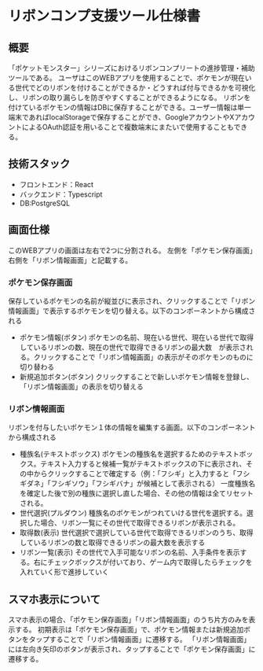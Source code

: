 # リボンコンプ支援ツール仕様書
## 概要
「ポケットモンスター」シリーズにおけるリボンコンプリートの進捗管理・補助ツールである。
ユーザはこのWEBアプリを使用することで、ポケモンが現在いる世代でどのリボンを付けることができるか・どうすれば付与できるかを可視化し、リボンの取り漏らしを防ぎやすくすることができるようになる。
リボンを付けているポケモンの情報はDBに保存することができる。ユーザー情報は単一端末であればlocalStorageで保存することができ、GoogleアカウントやXアカウントによるOAuth認証を用いることで複数端末にまたいで使用することもできる。
## 技術スタック
 - フロントエンド：React
 - バックエンド：Typescript
 - DB:PostgreSQL
## 画面仕様
このWEBアプリの画面は左右で2つに分割される。
左側を「ポケモン保存画面」右側を「リボン情報画面」と記載する。
### ポケモン保存画面
保存しているポケモンの名前が縦並びに表示され、クリックすることで「リボン情報画面」で表示するポケモンを切り替える。以下のコンポーネントから構成される
 - ポケモン情報(ボタン)
ポケモンの名前、現在いる世代、現在いる世代で取得しているリボンの数、現在の世代で取得できるリボンの最大数　が表示される。クリックすることで「リボン情報画面」の表示がそのポケモンのものに切り替わる
 - 新規追加ボタン(ボタン)
クリックすることで新しいポケモン情報を登録し、「リボン情報画面」の表示を切り替える
### リボン情報画面
リボンを付与したいポケモン１体の情報を編集する画面。以下のコンポーネントから構成される
 - 種族名(テキストボックス)
ポケモンの種族名を選択するためのテキストボックス。テキスト入力すると候補一覧がテキストボックスの下に表示され、その中からクリックすることで確定する（例：「フシギ」と入力すると「フシギダネ」「フシギソウ」「フシギバナ」が候補として表示される）
一度種族名を確定した後で別の種族に選択し直した場合、その他の情報は全てリセットされる。
 - 世代選択(プルダウン)
種族名のポケモンがつれていける世代を選択する。選択した場合、リボン一覧にその世代で取得できるリボンが表示される。
 - 取得数(表示)
世代選択で選択している世代で取得できるリボンのうち、取得しているリボンの数と取得できるリボンの最大数を表示する
 - リボン一覧(表示)
その世代で入手可能なリボンの名前、入手条件を表示する。右にチェックボックスが付いており、ゲーム内で取得したらチェックを入れていく形で進捗していく
## スマホ表示について
スマホ表示の場合、「ポケモン保存画面」「リボン情報画面」のうち片方のみを表示する。
初期表示は「ポケモン保存画面」で、ポケモン情報または新規追加ボタンをタップすることで「リボン情報画面」に遷移する。
「リボン情報画面」には左向き矢印のボタンが表示され、タップすることで「ポケモン保存画面」に遷移する。